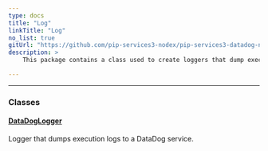 ```yaml
---
type: docs
title: "Log"
linkTitle: "Log"
no_list: true
gitUrl: "https://github.com/pip-services3-nodex/pip-services3-datadog-nodex"
description: >
    This package contains a class used to create loggers that dump execution logs to a DataDog service.

---
```

---


<div class="module-body"> 

### Classes

#### [DataDogLogger](datadog_logger)
Logger that dumps execution logs to a DataDog service.


</div>

